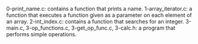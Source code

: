 0-print_name.c: contains  a function that prints a name.
1-array_iterator.c: a function that executes a function given as a parameter on each element of an array.
2-int_index.c: contains a function that searches for an integer.
3-main.c, 3-op_functions.c, 3-get_op_func.c, 3-calc.h: a program that performs simple operations.
